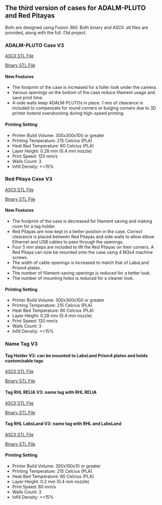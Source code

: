## The third version of cases for ADALM-PLUTO and Red Pitayas
Both are designed using Fusion 360. Both binary and ASCII .stl files are provided, along with the full .f3d project.

### ADALM-PLUTO Case V3
[ASCII STL File](https://github.com/remotehublab/rhl-relia-3d-parts/blob/main/v3/Pluto_Case_V3.10_ascii.stl)

[Binary STL File](https://github.com/remotehublab/rhl-relia-3d-parts/blob/main/v3/Pluto_Case_V3.10_binary.stl)
#### New Features
- The footprint of the case is increased for a fuller look under the camera.
- Various openings on the bottom of the case reduce filament usage and save print time.
- 4-side walls keep ADALM-PLUTOs in place. 1 mm of clearance is included to compensate for round corners or bulging corners due to 3D printer hotend overshooting during high-speed printing.
#### Printing Setting
- Printer Build Volume: 300x300x100 or greater
- Printing Temperature: 215 Celcius (PLA)
- Heat Bed Temperature: 60 Celcius (PLA)
- Layer Height: 0.28 mm (0.4 mm nozzle)
- Print Speed: 120 mm/s
- Walls Count: 3
- Infill Density: >=15%

### Red Pitaya Case V3
[ASCII STL File](https://github.com/remotehublab/rhl-relia-3d-parts/blob/main/v3/Red_Pitaya_Case_V3.4_ascii.stl)

[Binary STL File](https://github.com/remotehublab/rhl-relia-3d-parts/blob/main/v3/Red_Pitaya_Case_V3.4_binary.stl)
#### New Features
- The footprint of the case is decreased for filament saving and making room for a tag holder.
- Red Pitayas are now kept in a better position in the case. Correct clearance is placed between Red Pitayas and side walls to allow elbow Ethernet and USB cables to pass through the openings.
- Four 5 mm steps are included to lift the Red Pitayas on their corners. A Red Pitaya can now be mounted onto the case using 4 M3x4 machine screws.
- The width of cable openings is increased to match that of LabsLand Prism4 plates.
- The number of filament-saving openings is reduced for a better look.
- The number of mounting holes is reduced for a cleaner look.
#### Printing Setting
- Printer Build Volume: 300x300x100 or greater
- Printing Temperature: 215 Celcius (PLA)
- Heat Bed Temperature: 60 Celcius (PLA)
- Layer Height: 0.28 mm (0.4 mm nozzle)
- Print Speed: 120 mm/s
- Walls Count: 3
- Infill Density: >=15%

### Name Tag V3
#### Tag Holder V3: can be mounted to LabsLand Prism4 plates and holds customizable tags
[ASCII STL File](https://github.com/remotehublab/rhl-relia-3d-parts/blob/main/v3/Tag_Holder_V3.4_ascii.stl)

[Binary STL File](https://github.com/remotehublab/rhl-relia-3d-parts/blob/main/v3/Tag_Holder_V3.4_binary.stl)
#### Tag RHL RELIA V3: name tag with RHL RELIA
[ASCII STL File](https://github.com/remotehublab/rhl-relia-3d-parts/blob/main/v3/Tag_RHL_RELIA_V3.4_ascii.stl)

[Binary STL File](https://github.com/remotehublab/rhl-relia-3d-parts/blob/main/v3/Tag_RHL_RELIA_V3.4_binary.stl)
#### Tag RHL LabsLand V3: name tag with RHL and LabsLand
[ASCII STL File](https://github.com/remotehublab/rhl-relia-3d-parts/blob/main/v3/Tag_RHL_LabsLand_V3.4_ascii.stl)

[Binary STL File](https://github.com/remotehublab/rhl-relia-3d-parts/blob/main/v3/Tag_RHL_LabsLand_V3.4_binary.stl)

#### Printing Setting
- Printer Build Volume: 300x100x10 or greater
- Printing Temperature: 215 Celcius (PLA)
- Heat Bed Temperature: 60 Celcius (PLA)
- Layer Height: 0.2 mm (0.4 mm nozzle)
- Print Speed: 80 mm/s
- Walls Count: 3
- Infill Density: >=15%

